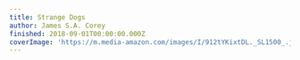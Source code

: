 ```yaml
---
title: Strange Dogs
author: James S.A. Corey
finished: 2018-09-01T00:00:00.000Z
coverImage: 'https://m.media-amazon.com/images/I/912tYKixtDL._SL1500_.jpg'
---
```

